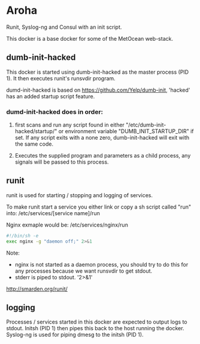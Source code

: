# Aroha

Runit, Syslog-ng and Consul with an init script.

This docker is a base docker for some of the MetOcean web-stack.

## dumb-init-hacked

This docker is started using dumb-init-hacked as the master process (PID 1). It then executes runit's runsvdir program.

dumd-init-hacked is based on https://github.com/Yelp/dumb-init, 'hacked' has an added startup script feature.

### dumd-init-hacked does in order:

1) first scans and run any script found in either "/etc/dumb-init-hacked/startup/" or environment variable "DUMB_INIT_STARTUP_DIR" if set. If any script exits with a none zero, dumb-init-hacked will exit with the same code.

2) Executes the supplied program and parameters as a child process, any signals will be passed to this process.

## runit

runit is used for starting / stopping and logging of services.

To make runit start a service you either link or copy a sh script called "run" into:
/etc/services/[service name]/run

Nginx exmaple would be:
/etc/services/nginx/run
``` bash
#!/bin/sh -e
exec nginx -g "daemon off;" 2>&1
```
Note:
* nginx is not started as a daemon process, you should try to do this for any processes because we want runsvdir to get stdout.
* stderr is piped to stdout. '2>&1'

http://smarden.org/runit/

## logging

Processes / services started in this docker are expected to output logs to stdout. Initsh (PID 1) then pipes this back to the host running the docker.
Syslog-ng is used for piping dmesg to the initsh (PID 1).
